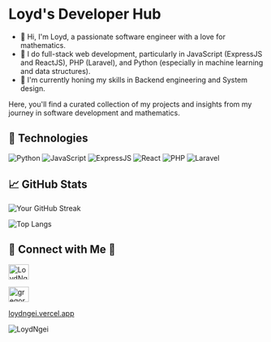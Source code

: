 # Loyd's Developer Hub

- 👋 Hi, I'm Loyd, a passionate software engineer with a love for mathematics.
- 👀 I do full-stack web development, particularly in JavaScript (ExpressJS and ReactJS), PHP (Laravel), and Python (especially in machine learning and data structures).
- 🌱 I'm currently honing my skills in Backend engineering and System design.
  

Here, you'll find a curated collection of my projects and insights from my journey in software development and mathematics.


## 🔧 Technologies

![Python](https://img.shields.io/badge/-Python-3776AB?style=flat-square&logo=python&logoColor=white) ![JavaScript](https://img.shields.io/badge/-JavaScript-F7DF1E?style=flat-square&logo=javascript&logoColor=black) ![ExpressJS](https://img.shields.io/badge/-ExpressJS-000000?style=flat-square&logo=express&logoColor=white) ![React](https://img.shields.io/badge/-React-61DAFB?style=flat-square&logo=react&logoColor=black) ![PHP](https://img.shields.io/badge/-PHP-777BB4?style=flat-square&logo=php&logoColor=white) ![Laravel](https://img.shields.io/badge/-Laravel-FF2D20?style=flat-square&logo=laravel&logoColor=white)


## 📈 GitHub Stats

![Your GitHub Streak](https://github-readme-streak-stats.herokuapp.com/?user=LoydNgei&theme=dark)


![Top Langs](https://github-readme-stats.vercel.app/api/top-langs/?username=LoydNgei&layout=compact&theme=dark)



## 🔗 Connect with Me  📲
  
<a href="https://twitter.com/NgeiLoyd" target="blank"><img align="center" src="https://raw.githubusercontent.com/rahuldkjain/github-profile-readme-generator/master/src/images/icons/Social/twitter.svg" alt="LoydNgei" height="30" width="40" /></a>
  
<a href="https://www.linkedin.com/in/loyd-ngei-151736231/" target="blank"><img align="center" src="https://raw.githubusercontent.com/rahuldkjain/github-profile-readme-generator/master/src/images/icons/Social/linked-in-alt.svg" alt="gregory opondi" height="30" width="40" /></a>

[loydngei.vercel.app](https://loydngei.vercel.app/)



<p align="left"> <img src="https://komarev.com/ghpvc/?username=LoydNgei&label=Profile%20views&color=0e75b6&style=flat" alt="LoydNgei" /> </p>
